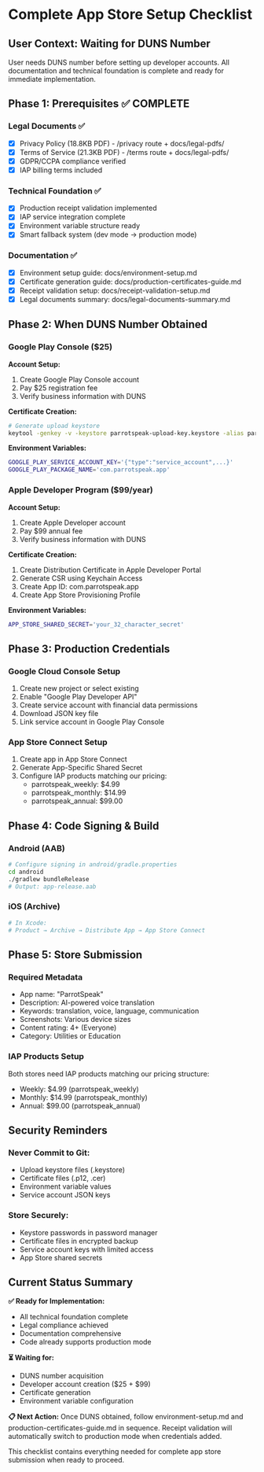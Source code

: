 # Complete App Store Setup Checklist

## User Context: Waiting for DUNS Number
User needs DUNS number before setting up developer accounts. All documentation and technical foundation is complete and ready for immediate implementation.

## Phase 1: Prerequisites ✅ COMPLETE

### Legal Documents ✅
- [x] Privacy Policy (18.8KB PDF) - /privacy route + docs/legal-pdfs/
- [x] Terms of Service (21.3KB PDF) - /terms route + docs/legal-pdfs/
- [x] GDPR/CCPA compliance verified
- [x] IAP billing terms included

### Technical Foundation ✅
- [x] Production receipt validation implemented
- [x] IAP service integration complete
- [x] Environment variable structure ready
- [x] Smart fallback system (dev mode → production mode)

### Documentation ✅
- [x] Environment setup guide: docs/environment-setup.md
- [x] Certificate generation guide: docs/production-certificates-guide.md
- [x] Receipt validation setup: docs/receipt-validation-setup.md
- [x] Legal documents summary: docs/legal-documents-summary.md

## Phase 2: When DUNS Number Obtained

### Google Play Console ($25)
**Account Setup:**
1. Create Google Play Console account
2. Pay $25 registration fee
3. Verify business information with DUNS

**Certificate Creation:**
```bash
# Generate upload keystore
keytool -genkey -v -keystore parrotspeak-upload-key.keystore -alias parrotspeak -keyalg RSA -keysize 2048 -validity 10000
```

**Environment Variables:**
```bash
GOOGLE_PLAY_SERVICE_ACCOUNT_KEY='{"type":"service_account",...}'
GOOGLE_PLAY_PACKAGE_NAME='com.parrotspeak.app'
```

### Apple Developer Program ($99/year)
**Account Setup:**
1. Create Apple Developer account
2. Pay $99 annual fee
3. Verify business information with DUNS

**Certificate Creation:**
1. Create Distribution Certificate in Apple Developer Portal
2. Generate CSR using Keychain Access
3. Create App ID: com.parrotspeak.app
4. Create App Store Provisioning Profile

**Environment Variables:**
```bash
APP_STORE_SHARED_SECRET='your_32_character_secret'
```

## Phase 3: Production Credentials

### Google Cloud Console Setup
1. Create new project or select existing
2. Enable "Google Play Developer API"
3. Create service account with financial data permissions
4. Download JSON key file
5. Link service account in Google Play Console

### App Store Connect Setup
1. Create app in App Store Connect
2. Generate App-Specific Shared Secret
3. Configure IAP products matching our pricing:
   - parrotspeak_weekly: $4.99
   - parrotspeak_monthly: $14.99
   - parrotspeak_annual: $99.00

## Phase 4: Code Signing & Build

### Android (AAB)
```bash
# Configure signing in android/gradle.properties
cd android
./gradlew bundleRelease
# Output: app-release.aab
```

### iOS (Archive)
```bash
# In Xcode:
# Product → Archive → Distribute App → App Store Connect
```

## Phase 5: Store Submission

### Required Metadata
- App name: "ParrotSpeak"
- Description: AI-powered voice translation
- Keywords: translation, voice, language, communication
- Screenshots: Various device sizes
- Content rating: 4+ (Everyone)
- Category: Utilities or Education

### IAP Products Setup
Both stores need IAP products matching our pricing structure:
- Weekly: $4.99 (parrotspeak_weekly)
- Monthly: $14.99 (parrotspeak_monthly) 
- Annual: $99.00 (parrotspeak_annual)

## Security Reminders

### Never Commit to Git:
- Upload keystore files (.keystore)
- Certificate files (.p12, .cer)
- Environment variable values
- Service account JSON keys

### Store Securely:
- Keystore passwords in password manager
- Certificate files in encrypted backup
- Service account keys with limited access
- App Store shared secrets

## Current Status Summary

**✅ Ready for Implementation:**
- All technical foundation complete
- Legal compliance achieved
- Documentation comprehensive
- Code already supports production mode

**⏳ Waiting for:**
- DUNS number acquisition
- Developer account creation ($25 + $99)
- Certificate generation
- Environment variable configuration

**📋 Next Action:**
Once DUNS obtained, follow environment-setup.md and production-certificates-guide.md in sequence. Receipt validation will automatically switch to production mode when credentials added.

This checklist contains everything needed for complete app store submission when ready to proceed.
